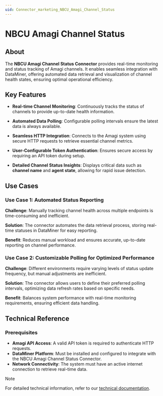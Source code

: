 ```yaml
---
uid: Connector_marketing_NBCU_Amagi_Channel_Status
---
```


# NBCU Amagi Channel Status

## About

The **NBCU Amagi Channel Status Connector** provides real-time monitoring and status tracking of Amagi channels. It enables seamless integration with DataMiner, offering automated data retrieval and visualization of channel health states, ensuring optimal operational efficiency.

## Key Features

- **Real-time Channel Monitoring**: Continuously tracks the status of channels to provide up-to-date health information.
  
- **Automated Data Polling**: Configurable polling intervals ensure the latest data is always available.

- **Seamless HTTP Integration**: Connects to the Amagi system using secure HTTP requests to retrieve essential channel metrics.

- **User-Configurable Token Authentication**: Ensures secure access by requiring an API token during setup.

- **Detailed Channel Status Insights**: Displays critical data such as **channel name** and **agent state**, allowing for rapid issue detection.

## Use Cases

### **Use Case 1: Automated Status Reporting**

**Challenge**: Manually tracking channel health across multiple endpoints is time-consuming and inefficient.  

**Solution**: The connector automates the data retrieval process, storing real-time statuses in DataMiner for easy reporting.  

**Benefit**: Reduces manual workload and ensures accurate, up-to-date reporting on channel performance.  

### **Use Case 2: Customizable Polling for Optimized Performance**

**Challenge**: Different environments require varying levels of status update frequency, but manual adjustments are inefficient.  

**Solution**: The connector allows users to define their preferred polling intervals, optimizing data refresh rates based on specific needs.  

**Benefit**: Balances system performance with real-time monitoring requirements, ensuring efficient data handling.  

## Technical Reference

### Prerequisites

- **Amagi API Access**: A valid API token is required to authenticate HTTP requests.
- **DataMiner Platform**: Must be installed and configured to integrate with the NBCU Amagi Channel Status Connector.
- **Network Connectivity**: The system must have an active internet connection to retrieve real-time data.

> [!NOTE]  
> For detailed technical information, refer to our [technical documentation](xref:Connector_help_NBCU_Amagi_Channel_Status_Technical).
